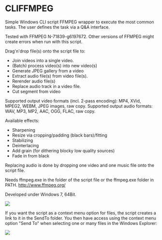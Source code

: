# CLIFFMPEG

Simple Windows CLI script FFMPEG wrapper to execute the most common tasks. The user defines the task via a Q&amp;A interface.

Tested with FFMPEG N-71839-g6197672. Other versions of FFMPEG might create errors when run with this script.

Drag'n'drop file(s) onto the script file to:
- Join videos into a single video.
- (Batch) process video(s) into new video(s)
- Generate JPEG gallery from a video
- Extract audio file(s) from video file(s).
- Rerender audio file(s)
- Replace audio track in a video file.
- Cut segment from video

Supported output video formats (incl. 2-pass encoding): MP4, XVid, MPEG2, WEBM, JPEG images, raw copy.
Supported output audio formats: WAV, MP3, MP2, AAC, OGG, FLAC, raw copy.

Available effects:
- Sharpening
- Resize via cropping/padding (black bars)/fitting
- Stabilizing
- Deinterlacing
- Add grain (for dithering blocky low quality sources)
- Fade in from black

Replacing audio is done by dropping one video and one music file onto the script file.

Needs ffmpeg.exe in the folder of the script file or the ffmpeg.exe folder in PATH.
http://www.ffmpeg.org/

Developed under Windows 7, 64Bit.

<img src="http://i.imgur.com/CAJh9gs.gif">
 
If you want the script as a context menu option for files, the script creates a link to it in the SendTo folder. You then have access using the context menu option "Send To" when selecting one or many files in the Windows Explorer:

<img src="http://i.imgur.com/9sGZ50I.gif">

